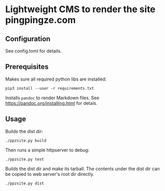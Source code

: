 # Lightweight CMS to render the site pingpingze.com

## Configuration

See config.toml for details.

## Prerequisites

Makes sure all required python libs are installed:

```
pip3 install --user -r requirements.txt
```

Installs `pandoc` to render Markdown files. See
https://pandoc.org/installing.html for detais.

## Usage

Builds the dist dir:

```
./ppzsite.py build
```

Then runs a simple httpserver to debug:

```
./ppzsite.py test
```

Builds the dist dir and make its tarball. The contents under
the dist dir can be copied to web server's root dir directly.

```
./ppzsite.py dist
```
